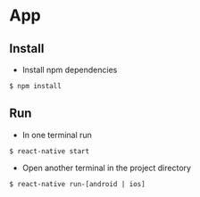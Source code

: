 # App

## Install

* Install npm dependencies
```
$ npm install
```

## Run
* In one terminal run
```
$ react-native start
```

* Open another terminal in the project directory
```
$ react-native run-[android | ios]
```
